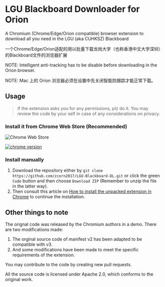 # LGU Blackboard Downloader for Orion

A Chromium (Chrome/Edge/Orion compatible) browser extension to download all you need in the LGU (aka CUHKSZ) Blackboard

一个Chrome/Edge/Orion适配的用以批量下载龙岗大学（也称香港中文大学深圳）的Blackboard文件的浏览器扩展

NOTE: Intelligent anti-tracking has to be disable before downloading in the Orion browser.

NOTE: Mac 上的 Orion 浏览器必须在设置中先关闭智能防跟踪才能正常下载。



## Usage

> If the extension asks you for any permissions, plz do it.
> You may review the code by your self in case of any considerations on privacy.

### Install it from Chrome Web Store (Recommended)

![Chrome Web Store](https://chromewebstore.google.com/detail/padjefoeemljklmhmlimmbidhnodkobj?utm_source=item-share-cb)

[![chrome version][chrome-v]][chrome-url]

### Install manually

1. Download the repository either by `git clone https://github.com/zcorn2017/LGU-Blackboard-DL.git` or click the green `Code` button and then choose `Download ZIP` (Remember to unzip the file in the latter way).
2. Then consult this article on [How to install the unpacked extension in Chrome](https://webkul.com/blog/how-to-install-the-unpacked-extension-in-chrome/) to continue the installation.


## Other things to note

The orignal code was released by the Chromium authors in a demo.
There are two modifications made:

1. The orginal source code of manifest v2 has been adapted to be compatible with v3.
2. And some modifications have been made to meet the specific requirements of the extension.

[chrome-v]: https://img.shields.io/chrome-web-store/v/padjefoeemljklmhmlimmbidhnodkobj?style=for-the-badge
[chrome-url]: https://chrome.google.com/webstore/detail/zcorn2017/jhfmmdhbinleghabnblahfjfalfgidik


You may contribute to the code by creating new pull requests.



All the source code is licensed under Apache 2.0, which conforms to the original work.

